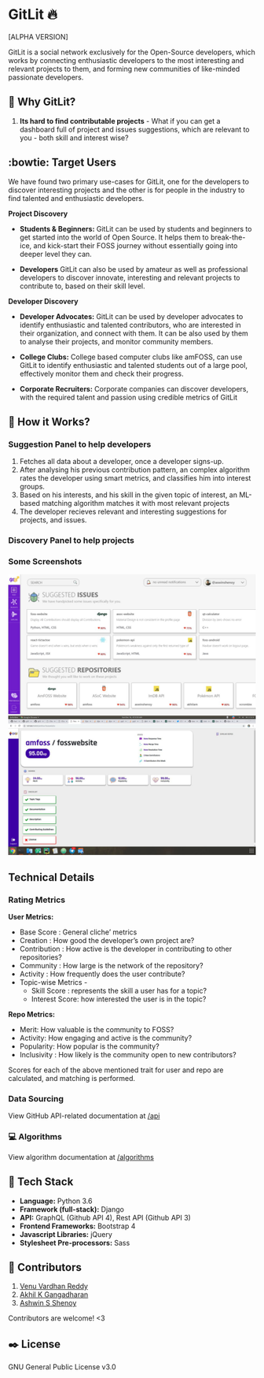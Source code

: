 # GitLit :fire:
[ALPHA VERSION]

GitLit is a social network exclusively for the Open-Source developers, which works by connecting enthusiastic developers to the most interesting and relevant projects to them, and forming new communities of like-minded passionate developers.   

## :thinking: Why GitLit? 

1. **Its hard to find contributable projects** - What if you can get a dashboard full of project and issues suggestions, which are relevant to you - both skill and interest wise?


## :bowtie: Target Users  
We have found two primary use-cases for GitLit, one for the developers to discover interesting projects and the other is for 
people in the industry to find talented and enthusiastic developers. 

**Project Discovery**

* **Students & Beginners:** GitLit can be used by students and beginners to get started into the world of Open Source.
It helps them to break-the-ice, and kick-start their FOSS journey without essentially going into deeper level they can.

* **Developers** GitLit can also be used by amateur as well as professional developers to discover innovate, interesting
and relevant projects to contribute to, based on their skill level.

**Developer Discovery**

* **Developer Advocates:** GitLit can be used by developer advocates to identify enthusiastic and talented 
contributors, who are interested in their organization, and connect with them. It can be also used by them to analyse 
their projects, and monitor community members. 

* **College Clubs:** College based computer clubs like amFOSS, can use GitLit to identify enthusiastic and talented 
 students out of a large pool, effectively monitor them and check their progress.
 
 * **Corporate Recruiters:** Corporate companies can discover developers, with the required talent and passion using
 credible metrics of GitLit 


## :electric_plug: How it Works?  

### Suggestion Panel to help developers
1. Fetches all data about a developer, once a developer signs-up.
2. After analysing his previous contribution pattern, an complex algorithm rates the developer using smart metrics, and classifies him into interest groups.
3. Based on his interests, and his skill in the given topic of interest, an ML-based matching algorithm matches it with most relevant projects
4. The developer recieves relevant and interesting suggestions for projects, and issues.  

### Discovery Panel to help projects


### Some Screenshots
<img src="/dashboard.jpg" alt="User Dashboard"> 
<img src="/repo.jpg" alt="Repository Profile">

## Technical Details

### Rating Metrics

**User Metrics:**

- Base Score : General cliche’ metrics
- Creation : How good the developer’s own project are?
- Contribution : How active is the developer in contributing to other repositories?
- Community : How large is the network of the repository?
- Activity : How frequently does the user contribute?
- Topic-wise Metrics -
  - Skill Score : represents the skill a user has for a topic?
  - Interest Score: how interested the user is in the topic?

**Repo Metrics:**

- Merit: How valuable is the community to FOSS?
- Activity: How engaging and active is the community?
- Popularity: How popular is the community?
- Inclusivity : How likely is the community open to new contributors? 

Scores for each of the above mentioned trait for user and repo are calculated, and matching is performed. 

### Data Sourcing 

View GitHub API-related documentation at [/api](/api/README.md)


### :computer: Algorithms  

View algorithm documentation at [/algorithms](/algorithms/README.MD) 

## :nut_and_bolt: Tech Stack  

* **Language:** Python 3.6
* **Framework (full-stack):** Django
* **API:** GraphQL (Github API 4), Rest API (Github API 3)
* **Frontend Frameworks:** Bootstrap 4
* **Javascript Libraries:** jQuery
* **Stylesheet Pre-processors:** Sass 


##  :busts_in_silhouette: Contributors

1. [Venu Vardhan Reddy](https://github.com/vchrombie)
2. [Akhil K Gangadharan](https://github.com/akhilam512)
3. [Ashwin S Shenoy](https://github.com/aswinshenoy)

Contributors are welcome! <3

## :black_nib: License 
GNU General Public License v3.0
